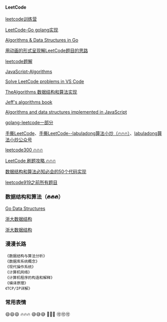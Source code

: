 #### LeetCode

[leetcode训练营](https://www.acwing.com/problem/)

[LeetCode-Go golang实现](https://github.com/halfrost/LeetCode-Go)

[Algorithms & Data Structures in Go](https://github.com/arnauddri/algorithms)

[用动画的形式呈现解LeetCode题目的思路](https://github.com/MisterBooo/LeetCodeAnimation)

[leetcode题解](https://github.com/azl397985856/leetcode)

[JavaScript-Algorithms](https://github.com/sisterAn/JavaScript-Algorithms)

[Solve LeetCode problems in VS Code](https://github.com/jdneo/vscode-leetcode)

[TheAlgorithms 数据结构和算法实现](https://github.com/TheAlgorithms)

[Jeff's algorithms book](https://github.com/jeffgerickson/algorithms)

[Algorithms and data structures implemented in JavaScript](https://github.com/trekhleb/javascript-algorithms)

[golang-leetcode一部分](https://github.com/heiy/LeetCode)


[手撕LeetCode](https://github.com/labuladong/fucking-algorithm)、[手撕LeetCode--labuladong算法小炒（🔥🔥🔥）](https://labuladong.gitee.io/algo/)、[labuladong算法小炒公众号](https://mp.weixin.qq.com/s/AWsL7G89RtaHyHjRPNJENA)

[leetcode300 🔥🔥🔥](https://leetcode.wang/)

[LeetCode 刷题攻略 🔥🔥🔥](https://github.com/youngyangyang04/leetcode-master) 


[数据结构和算法必知必会的50个代码实现](https://github.com/wangzheng0822/algo)

[leetcode919之前所有题目](https://github.com/grandyang/leetcode)



### 数据结构和算法（🔥🔥🔥）

[Go Data Structures](https://github.com/emirpasic/gods)

[浙大数据结构](https://github.com/CYBruce/DataStructure_Algorithm_ZJU)

[浙大数据结构](https://www.bilibili.com/video/BV1JW411i731?p=54)


### 漫漫长路

    《数据结构与算法分析》
    《数据库系统概念》
    《现代操作系统》
    《计算机网络》
    《计算机程序的构造和解释》
    《编译原理》
    《TCP/IP详解》

### 常用表情

😄😄😄
🔥🔥🔥
😅😅😅
🐷🐷🐷
🉑🉑🉑